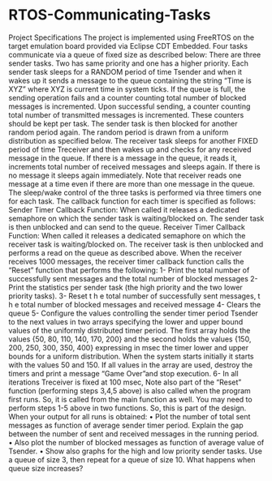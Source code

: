 # RTOS-Communicating-Tasks
Project Specifications
The project is implemented using FreeRTOS on the target emulation board provided via Eclipse CDT
Embedded.
Four tasks communicate via a queue of fixed size as described below:
There are three sender tasks. Two has same priority and one has a higher priority. Each sender task sleeps
for a RANDOM period of time Tsender and when it wakes up it sends a message to the queue containing
the string “Time is XYZ” where XYZ is current time in system ticks. If the queue is full, the sending
operation fails and a counter counting total number of blocked messages is incremented. Upon successful
sending, a counter counting total number of transmitted messages is incremented. These counters should be
kept per task. The sender task is then blocked for another random period again. The random period is drawn
from a uniform distribution as specified below.
The receiver task sleeps for another FIXED period of time Treceiver and then wakes up and checks for any
received message in the queue. If there is a message in the queue, it reads it, increments total number of
received messages and sleeps again. If there is no message it sleeps again immediately. Note that receiver
reads one message at a time even if there are more than one message in the queue.
The sleep/wake control of the three tasks is performed via three timers one for each task. The callback
function for each timer is specified as follows:
Sender Timer Callback Function: When called it releases a dedicated semaphore on which the sender task is
waiting/blocked on. The sender task is then unblocked and can send to the queue.
Receiver Timer Callback Function: When called it releases a dedicated semaphore on which the receiver task
is waiting/blocked on. The receiver task is then unblocked and performs a read on the queue as described
above. When the receiver receives 1000 messages, the receiver timer callback function calls the “Reset”
function that performs the following:
1- Print the total number of successfully sent messages and the total number of blocked messages
2- Print the statistics per sender task (the high priority and the two lower priority tasks).
3- Reset t h e total number of successfully sent messages, t h e total number of blocked messages
and received message
4- Clears the queue
5- Configure the values controlling the sender timer period Tsender to the next values in two arrays
specifying the lower and upper bound values of the uniformly distributed timer period. The first array
holds the values {50, 80, 110, 140, 170, 200} and the second holds the values {150, 200, 250, 300,
350, 400} expressing in msec the timer lower and upper bounds for a uniform distribution. When the
system starts initially it starts with the values 50 and 150. If all values in the array are used, destroy
the timers and print a message “Game Over”and stop execution.
6- In all iterations Treceiver is fixed at 100 msec,
Note also part of the “Reset” function (performing steps 3,4,5 above) is also called when the program first
runs. So, it is called from the main function as well. You may need to perform steps 1-5 above in two
functions. So, this is part of the design.
When your output for all runs is obtained:
• Plot the number of total sent messages as function of average sender timer period. Explain the gap
between the number of sent and received messages in the running period.
• Also plot the number of blocked messages as function of average value of Tsender.
• Show also graphs for the high and low priority sender tasks.
Use a queue of size 3, then repeat for a queue of size 10. What happens when queue size increases?

